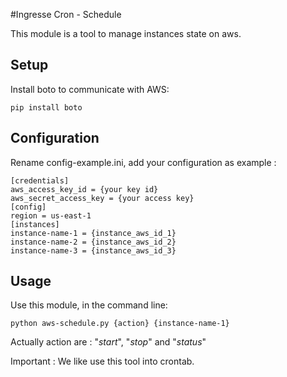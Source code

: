 #Ingresse Cron - Schedule

This module is a tool to manage instances state on aws.

## Setup

Install boto to communicate with AWS:

    pip install boto

## Configuration

Rename config-example.ini, add your configuration as example :

    [credentials]
    aws_access_key_id = {your key id}
    aws_secret_access_key = {your access key}
    [config]
    region = us-east-1
    [instances]
    instance-name-1 = {instance_aws_id_1}
    instance-name-2 = {instance_aws_id_2}
    instance-name-3 = {instance_aws_id_3}

## Usage

Use this module, in the command line:

    python aws-schedule.py {action} {instance-name-1}

Actually action are : "*start*", "*stop*" and "*status*"

Important : We like use this tool into crontab.